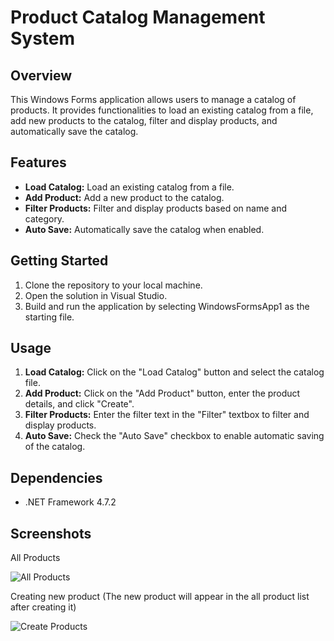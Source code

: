 # Product Catalog Management System

## Overview

This Windows Forms application allows users to manage a catalog of products. It provides functionalities to load an existing catalog from a file, add new products to the catalog, filter and display products, and automatically save the catalog.

## Features

- **Load Catalog:** Load an existing catalog from a file.
- **Add Product:** Add a new product to the catalog.
- **Filter Products:** Filter and display products based on name and category.
- **Auto Save:** Automatically save the catalog when enabled.

## Getting Started

1. Clone the repository to your local machine.
2. Open the solution in Visual Studio.
2. Build and run the application by selecting WindowsFormsApp1 as the starting file.

## Usage

1. **Load Catalog:** Click on the "Load Catalog" button and select the catalog file.
2. **Add Product:** Click on the "Add Product" button, enter the product details, and click "Create".
3. **Filter Products:** Enter the filter text in the "Filter" textbox to filter and display products.
4. **Auto Save:** Check the "Auto Save" checkbox to enable automatic saving of the catalog.

## Dependencies

- .NET Framework 4.7.2

## Screenshots

All Products


![All Products](https://github.com/Khalid-24/Product-Catalog/assets/145816901/46d9f9d6-12b9-4158-8ff2-b77a5b55398d)


Creating new product (The new product will appear in the all product list after creating it)


![Create Products](https://github.com/Khalid-24/Product-Catalog/assets/145816901/1eeb2e90-cd39-4365-8494-0f4f507fe8b0)


